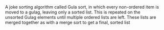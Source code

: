 A joke sorting algorithm called Gula sort, in which every non-ordered item is moved to a gulag, leaving only a sorted list. This is repeated on the unsorted Gulag elements until multiple ordered lists are left. 
These lists are merged together as with a merge sort to get a final, sorted list
